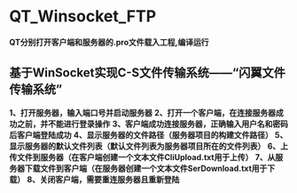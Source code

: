 # QT_Winsocket_FTP
**QT分别打开客户端和服务器的.pro文件载入工程,编译运行**

## 基于WinSocket实现C-S文件传输系统——“闪翼文件传输系统”
**1、打开服务器，输入端口号并启动服务器**
**2、打开一个客户端，在连接服务器成功之前，并不能进行登录操作**
**3、客户端成功连接服务器，正确输入用户名和密码后客户端登陆成功**
**4、显示服务器的文件路径（服务器项目的构建文件路径）**
**5、显示服务器的默认文件列表（默认文件列表为服务器项目所在的文件列表）**
**6、上传文件到服务器（在客户端创建一个文本文件CliUpload.txt用于上传）**
**7、从服务器下载文件到客户端（在服务器创建一个文本文件SerDownload.txt用于下载）**
**8、关闭客户端，需要重连服务器且重新登陆**
